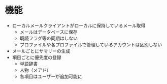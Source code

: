 # 機能

- ローカルメールクライアントがローカルに保持しているメール取得
  - メールはデータベースに保存
  - 既読フラグ等の同期はしない
  - プロファイルや各プロファイルで管理しているアカウントは区別しない
- メールごとにサマリーの生成
- 項目ごとに優先度の登録
  - 単語辞書
  - 人物（メアド）
  - 各項目はユーザーが追加可能に
